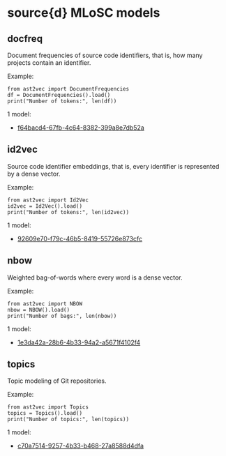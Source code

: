 source{d} MLoSC models
======================

## docfreq
Document frequencies of source code identifiers, that is, how many projects contain an identifier.

Example:

```
from ast2vec import DocumentFrequencies
df = DocumentFrequencies().load()
print("Number of tokens:", len(df))
```

1 model:

* <default> [f64bacd4-67fb-4c64-8382-399a8e7db52a](/docfreq/f64bacd4-67fb-4c64-8382-399a8e7db52a.md) 

## id2vec
Source code identifier embeddings, that is, every identifier is represented by a dense vector.

Example:

```
from ast2vec import Id2Vec
id2vec = Id2Vec().load()
print("Number of tokens:", len(id2vec))
```

1 model:

* <default> [92609e70-f79c-46b5-8419-55726e873cfc](/id2vec/92609e70-f79c-46b5-8419-55726e873cfc.md) 

## nbow
Weighted bag-of-words where every word is a dense vector.

Example:

```
from ast2vec import NBOW
nbow = NBOW().load()
print("Number of bags:", len(nbow))
```

1 model:

* <default> [1e3da42a-28b6-4b33-94a2-a5671f4102f4](/nbow/1e3da42a-28b6-4b33-94a2-a5671f4102f4.md) 

## topics
Topic modeling of Git repositories.

Example:

```
from ast2vec import Topics
topics = Topics().load()
print("Number of topics:", len(topics))
```

1 model:

* <default> [c70a7514-9257-4b33-b468-27a8588d4dfa](/topics/c70a7514-9257-4b33-b468-27a8588d4dfa.md) 
